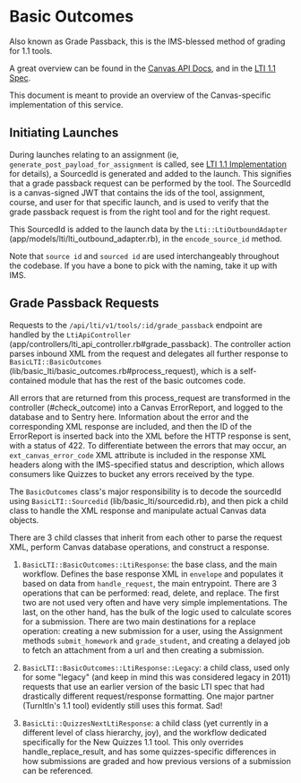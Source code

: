 # Basic Outcomes

Also known as Grade Passback, this is the IMS-blessed method of grading for 1.1 tools.

A great overview can be found in the [Canvas API Docs](https://canvas.instructure.com/doc/api/file.assignment_tools.html#outcomes_service),
and in the [LTI 1.1 Spec](http://www.imsglobal.org/specs/ltiv1p1/implementation-guide#toc-6).

This document is meant to provide an overview of the Canvas-specific implementation of this service.

## Initiating Launches

During launches relating to an assignment (ie, `generate_post_payload_for_assignment` is called, see [LTI 1.1 Implementation](./09_lti_1_1_implementation.md) for details),
a SourcedId is generated and added to the launch. This signifies that a grade passback request can be performed by the tool.
The SourcedId is a canvas-signed JWT that contains the ids of the tool, assignment, course, and user for that specific launch,
and is used to verify that the grade passback request is from the right tool and for the right request.

This SourcedId is added to the launch data by the `Lti::LtiOutboundAdapter` (app/models/lti/lti_outbound_adapter.rb),
in the `encode_source_id` method.

Note that `source id` and `sourced id` are used interchangeably throughout the codebase. If you have a bone to pick with the
naming, take it up with IMS.

## Grade Passback Requests

Requests to the `/api/lti/v1/tools/:id/grade_passback` endpoint are handled by the `LtiApiController`
(app/controllers/lti_api_controller.rb#grade_passback). The controller action parses inbound XML
from the request and delegates all further response to `BasicLTI::BasicOutcomes`
(lib/basic_lti/basic_outcomes.rb#process_request), which is a self-contained module that has the rest
of the basic outcomes code.

All errors that are returned from this process_request are transformed in the controller (#check_outcome)
into a Canvas ErrorReport, and logged to the database and to Sentry here. Information about the error and the
corresponding XML response are included, and then the ID of the ErrorReport is inserted back into the
XML before the HTTP response is sent, with a status of 422. To differentiate between the errors that
may occur, an `ext_canvas_error_code` XML attribute is included in the response XML headers along
with the IMS-specified status and description, which allows consumers like Quizzes to bucket any
errors received by the type.

The `BasicOutcomes` class's major responsibility is to decode the sourcedId using `BasicLTI::Sourcedid`
(lib/basic_lti/sourcedid.rb), and then pick a child class to handle the XML response and manipulate
actual Canvas data objects.

There are 3 child classes that inherit from each other to parse the request XML, perform Canvas
database operations, and construct a response.

1. `BasicLTI::BasicOutcomes::LtiResponse`: the base class, and the main workflow. Defines the base
response XML in `envelope` and populates it based on data from `handle_request`, the main entrypoint.
There are 3 operations that can be performed: read, delete, and replace. The first two are not used
very often and have very simple implementations. The last, on the other hand, has the bulk of the logic
used to calculate scores for a submission. There are two main destinations for a replace operation:
creating a new submission for a user, using the Assignment methods `submit_homework` and `grade_student`,
and creating a delayed job to fetch an attachment from a url and then creating a submission.

2. `BasicLTI::BasicOutcomes::LtiResponse::Legacy`: a child class, used only for some "legacy" (and keep
in mind this was considered legacy in 2011) requests that use an earlier version of the basic LTI spec
that had drastically different request/response formatting. One major partner (TurnItIn's 1.1 tool)
evidently still uses this format. Sad!

3. `BasicLti::QuizzesNextLtiResponse`: a child class (yet currently in a different level of class
hierarchy, joy), and the workflow dedicated specifically for the New Quizzes 1.1 tool. This only
overrides handle_replace_result, and has some quizzes-specific differences in how submissions
are graded and how previous versions of a submission can be referenced.

